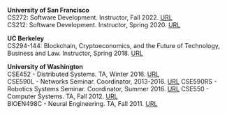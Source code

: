 
**University of San Francisco**  
CS272: Software Development. Instructor, Fall 2022. [URL](https://usf-cs272-03-fall2022.github.io/)  
CS212: Software Development. Instructor, Spring 2020. [URL](https://usf-cs212-spring2020.github.io/)  

**UC Berkeley**  
CS294-144: Blockchain, Cryptoeconomics, and the Future of Technology, Business and Law. Instructor, Spring 2018. [URL](https://berkeley-blockchain.github.io/cs294-144-s18/)  

**University of Washington**  
CSE452 - Distributed Systems. TA, Winter 2016. [URL](https://courses.cs.washington.edu/courses/cse452/16wi/)  
CSE590L - Networks Seminar. Coordinator, 2013-2016. [URL](https://courses.cs.washington.edu/courses/cse590l/)
CSE590RS - Robotics Systems Seminar. Coordinator, Summer 2016. [URL](https://docs.google.com/document/d/1pd8eWn6agZcxPVdcBsngZsFYo-Istk9yhj7V0fHnBEA/edit?usp=sharing) 
CSE550 - Computer Systems. TA, Fall 2012. [URL](https://courses.cs.washington.edu/courses/cse550/12au/)  
BIOEN498C - Neural Engineering. TA, Fall 2011. [URL](https://courses.washington.edu/neuroeng/index.html)  
